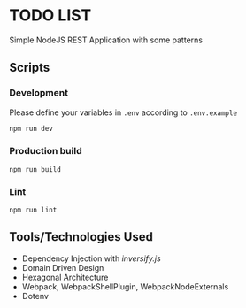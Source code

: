 # TODO LIST

Simple NodeJS REST Application with some patterns

## Scripts

### Development

Please define your variables in `.env` according to `.env.example`

```sh
npm run dev
```

### Production build

```
npm run build
```

### Lint

```
npm run lint
```

## Tools/Technologies Used

- Dependency Injection with _inversify.js_
- Domain Driven Design
- Hexagonal Architecture
- Webpack, WebpackShellPlugin, WebpackNodeExternals
- Dotenv
